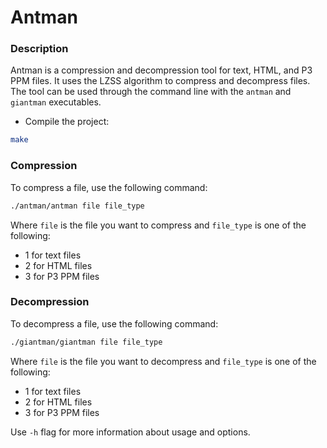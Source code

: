 # Antman
### Description
Antman is a compression and decompression tool for text, HTML, and P3 PPM files. It uses the LZSS algorithm to compress and decompress files. The tool can be used through the command line with the `antman` and `giantman` executables.

* Compile the project:
```bash
make
```

### Compression
To compress a file, use the following command:
```bash
./antman/antman file file_type
```

Where `file` is the file you want to compress and `file_type` is one of the following:

* 1 for text files
* 2 for HTML files
* 3 for P3 PPM files

### Decompression
To decompress a file, use the following command:
```bash
./giantman/giantman file file_type
```

Where `file` is the file you want to decompress and `file_type` is one of the following:

* 1 for text files
* 2 for HTML files
* 3 for P3 PPM files

Use `-h` flag for more information about usage and options.
